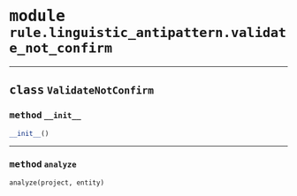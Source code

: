 <!-- markdownlint-disable -->

# <kbd>module</kbd> `rule.linguistic_antipattern.validate_not_confirm`






---

## <kbd>class</kbd> `ValidateNotConfirm`




### <kbd>method</kbd> `__init__`

```python
__init__()
```








---

### <kbd>method</kbd> `analyze`

```python
analyze(project, entity)
```






